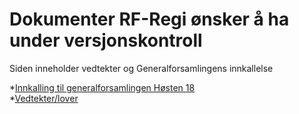 # Dokumenter RF-Regi ønsker å ha under versjonskontroll

Siden inneholder vedtekter og Generalforsamlingens innkallelse

*[Innkalling til generalforsamlingen Høsten 18](./generalforsamling/innkalling_h18.pdf)  
*[Vedtekter/lover](./lover/lover.pdf)
